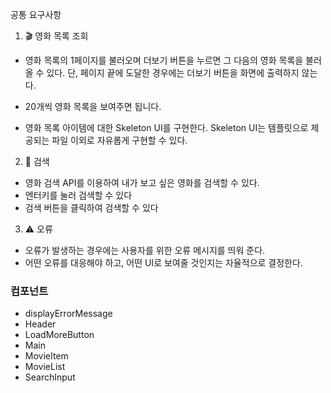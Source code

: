 공통 요구사항

1. 🎬 영화 목록 조회

- 영화 목록의 1페이지를 불러오며 더보기 버튼을 누르면 그 다음의 영화 목록을 불러 올 수 있다.
  단, 페이지 끝에 도달한 경우에는 더보기 버튼을 화면에 출력하지 않는다.

- 20개씩 영화 목록을 보여주면 됩니다.
- 영화 목록 아이템에 대한 Skeleton UI를 구현한다.
  Skeleton UI는 템플릿으로 제공되는 파일 이외로 자유롭게 구현할 수 있다.

2. 🔎 검색

- 영화 검색 API를 이용하여 내가 보고 싶은 영화를 검색할 수 있다.
- 엔터키를 눌러 검색할 수 있다
- 검색 버튼을 클릭하여 검색할 수 있다

3. ⚠️ 오류

- 오류가 발생하는 경우에는 사용자를 위한 오류 메시지를 띄워 준다.
- 어떤 오류를 대응해야 하고, 어떤 UI로 보여줄 것인지는 자율적으로 결정한다.

### 컴포넌트

- displayErrorMessage
- Header
- LoadMoreButton
- Main
- MovieItem
- MovieList
- SearchInput
